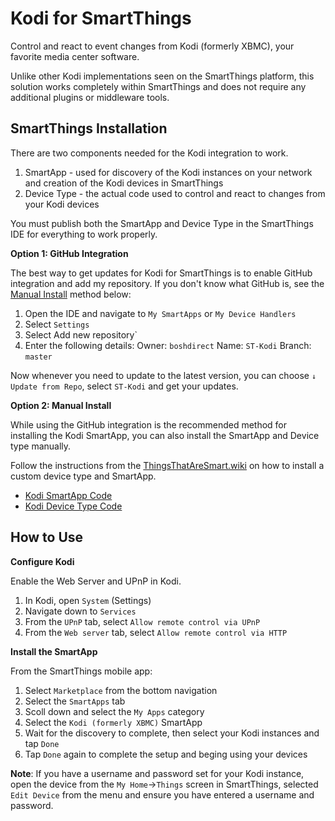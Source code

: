 # Kodi for SmartThings
Control and react to event changes from Kodi (formerly XBMC), your favorite media center software.

Unlike other Kodi implementations seen on the SmartThings platform, this solution works completely within SmartThings and does not require any additional plugins or middleware tools. 

## SmartThings Installation
There are two components needed for the Kodi integration to work. 

1. SmartApp - used for discovery of the Kodi instances on your network and creation of the Kodi devices in SmartThings
2. Device Type - the actual code used to control and react to changes from your Kodi devices
 
You must publish both the SmartApp and Device Type in the SmartThings IDE for everything to work properly.

**Option 1: GitHub Integration**

The best way to get updates for Kodi for SmartThings is to enable GitHub integration and add my repository. If you don't know what GitHub is, see the [Manual Install](#user-content-manual-install) method below:

1. Open the IDE and navigate to `My SmartApps` or `My Device Handlers`
2. Select `Settings`
3. Select Add new repository`
4. Enter the following details:
   Owner: `boshdirect`
   Name: `ST-Kodi`
   Branch: `master`

Now whenever you need to update to the latest version, you can choose `↓ Update from Repo`, select `ST-Kodi` and get your updates.

**Option 2: Manual Install**

While using the GitHub integration is the recommended method for installing the Kodi SmartApp, you can also install the SmartApp and Device type manually.

Follow the instructions from the [ThingsThatAreSmart.wiki](http://thingsthataresmart.wiki/index.php?title=Using_Custom_Code#Using_a_Custom_SmartApp) on how to install a custom device type and SmartApp.

* [Kodi SmartApp Code](https://raw.githubusercontent.com/iamcanadian2222/ST-Kodi/master/smartapps/boshdirect/kodi-formerly-xbmc.src/kodi-formerly-xbmc.groovy)
* [Kodi Device Type Code](https://raw.githubusercontent.com/iamcanadian2222/ST-Kodi/master/devicetypes/boshdirect/kodi-media-center.src/kodi-media-center.groovy)

## How to Use
**Configure Kodi**

Enable the Web Server and UPnP in Kodi.

1. In Kodi, open `System` (Settings)
2. Navigate down to `Services`
3. From the `UPnP` tab, select `Allow remote control via UPnP`
4. From the `Web server` tab, select `Allow remote control via HTTP`

**Install the SmartApp**

From the SmartThings mobile app:

1. Select `Marketplace` from the bottom navigation
2. Select the `SmartApps` tab 
3. Scoll down and select the `My Apps` category
4. Select the `Kodi (formerly XBMC)` SmartApp
5. Wait for the discovery to complete, then select your Kodi instances and tap `Done`
6. Tap `Done` again to complete the setup and beging using your devices
 
**Note**: If you have a username and password set for your Kodi instance, open the device from the `My Home`→`Things` screen in SmartThings, selected `Edit Device` from the menu and ensure you have entered a username and password.

